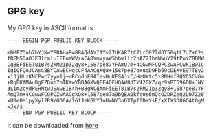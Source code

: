 ## GPG key

My GPG key in ASCII format is

```
-----BEGIN PGP PUBLIC KEY BLOCK-----

mDMEZDub7hYJKwYBBAHaRw8BAQdAYI1Yv27UKAR7tC7LrO07ldOT50qtL7uZ+C2s
fREM5Da0JEJlcmluIEFuaWVzaCA8YmVyaW5hbmllc2hAZ21haWwuY29tPoiZBBMW
CgBBFiEET81B7s2kM21p32gy8+1587pe87YFAmQ7m+4CGwMFCQPCZwAFCwkIBwIC
IgIGFQoJCAsCBBYCAwECHgcCF4AACgkQ8+1587pe87bxugD9Fb69cDEXvE97TEy2
x13jULzKNCPwc7yyn1j+rRCgdbEBAIesHuKFSAJxC/HzUXtc5z8NHmfRQV6SCvGm
+RqBKfMAuDgEZDub7hIKKwYBBAGXVQEFAQEHQAW8dTY42GXZ/qr9sBT59G6U+JNY
3Lim2cydPEHMtwJSAwEIB4h+BBgWCgAmFiEET81B7s2kM21p32gy8+1587pe87YF
AmQ7m+4CGwwFCQPCZwAACgkQ8+1587pe87a9bQEA0kfe0s6mQcO2DRZeQ2LO7Z28
xU0e8MlpyXyl2R9/OD0A/16fJeKGhYJuUwNY3nDXTpf0D+YsE/xXIXSD8GC4t0gM
=Jx/s
-----END PGP PUBLIC KEY BLOCK-----
```

It can be downloaded from [here](https://berinaniesh.github.io/berinaniesh.pgp)